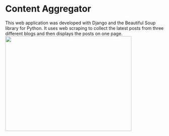 # Content Aggregator
This web application was developed with Django and the Beautiful Soup library for Python. It uses web scraping to collect the latest posts from three different blogs and then displays the posts on one page.
<br>
<img src='https://user-images.githubusercontent.com/50201165/113705217-03ea2400-9692-11eb-84b2-f04e8c759209.jpg' width='400' height='300'>
